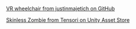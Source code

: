 

<a href="https://github.com/justinmajetich/vr-wheelchair?tab=readme-ov-file">VR wheelchair from justinmajetich on GitHub</a>

<a href="https://assetstore.unity.com/packages/3d/characters/humanoids/skinless-zombie-226029">Skinless Zombie from Tensori on Unity Asset Store</a>
